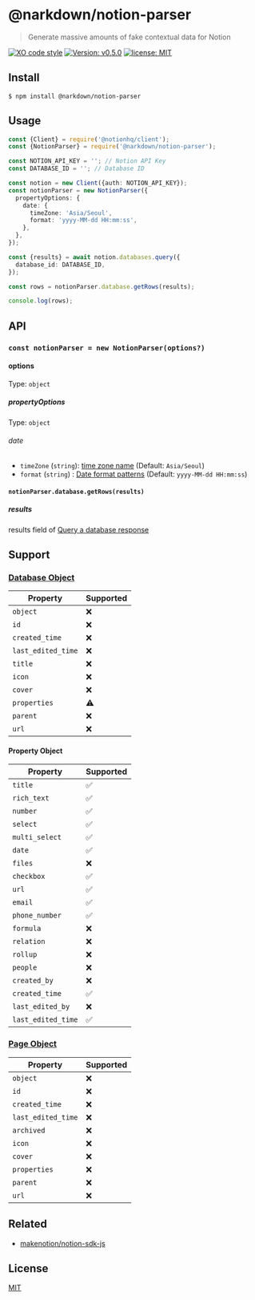 # @narkdown/notion-parser

> Generate massive amounts of fake contextual data for Notion

[![XO code style](https://img.shields.io/badge/code_style-XO-5ed9c7.svg)](https://github.com/xojs/xo)
[![Version: v0.5.0](https://img.shields.io/badge/Version-v0.5.0-green)](https://github.com/narkdown/notion-parser/releases/tag/v0.5.0)
[![license: MIT](https://img.shields.io/badge/license-MIT-green.svg)](./LICENSE)

## Install

```
$ npm install @narkdown/notion-parser
```

## Usage

```typescript
const {Client} = require('@notionhq/client');
const {NotionParser} = require('@narkdown/notion-parser');

const NOTION_API_KEY = ''; // Notion API Key
const DATABASE_ID = ''; // Database ID

const notion = new Client({auth: NOTION_API_KEY});
const notionParser = new NotionParser({
  propertyOptions: {
    date: {
      timeZone: 'Asia/Seoul',
      format: 'yyyy-MM-dd HH:mm:ss',
    },
  },
});

const {results} = await notion.databases.query({
  database_id: DATABASE_ID,
});

const rows = notionParser.database.getRows(results);

console.log(rows);
```

## API

### `const notionParser = new NotionParser(options?)`

#### options

Type: `object`

##### propertyOptions

Type: `object`

###### date

- `timeZone` (`string`): [time zone name](https://en.wikipedia.org/wiki/List_of_tz_database_time_zones) (Default: `Asia/Seoul`)
- `format` (`string`) : [Date format patterns](https://www.unicode.org/reports/tr35/tr35-dates.html#Date_Field_Symbol_Table) (Default: `yyyy-MM-dd HH:mm:ss`)

#### `notionParser.database.getRows(results)`

##### results

results field of [Query a database response](https://developers.notion.com/reference/post-database-query)

## Support

### [Database Object](https://developers.notion.com/reference/database)

| Property           | Supported |
| ------------------ | --------- |
| `object`           | ❌        |
| `id`               | ❌        |
| `created_time`     | ❌        |
| `last_edited_time` | ❌        |
| `title`            | ❌        |
| `icon`             | ❌        |
| `cover`            | ❌        |
| `properties`       | ⚠️        |
| `parent`           | ❌        |
| `url`              | ❌        |

#### Property Object

| Property           | Supported |
| ------------------ | --------- |
| `title`            | ✅        |
| `rich_text`        | ✅        |
| `number`           | ✅        |
| `select`           | ✅        |
| `multi_select`     | ✅        |
| `date`             | ✅        |
| `files`            | ❌        |
| `checkbox`         | ✅        |
| `url`              | ✅        |
| `email`            | ✅        |
| `phone_number`     | ✅        |
| `formula`          | ❌        |
| `relation`         | ❌        |
| `rollup`           | ❌        |
| `people`           | ❌        |
| `created_by`       | ❌        |
| `created_time`     | ✅        |
| `last_edited_by`   | ❌        |
| `last_edited_time` | ✅        |

### [Page Object](https://developers.notion.com/reference/page)

| Property           | Supported |
| ------------------ | --------- |
| `object`           | ❌        |
| `id`               | ❌        |
| `created_time`     | ❌        |
| `last_edited_time` | ❌        |
| `archived`         | ❌        |
| `icon`             | ❌        |
| `cover`            | ❌        |
| `properties`       | ❌        |
| `parent`           | ❌        |
| `url`              | ❌        |

## Related

- [makenotion/notion-sdk-js](https://github.com/makenotion/notion-sdk-js)

## License

[MIT](LICENSE)
